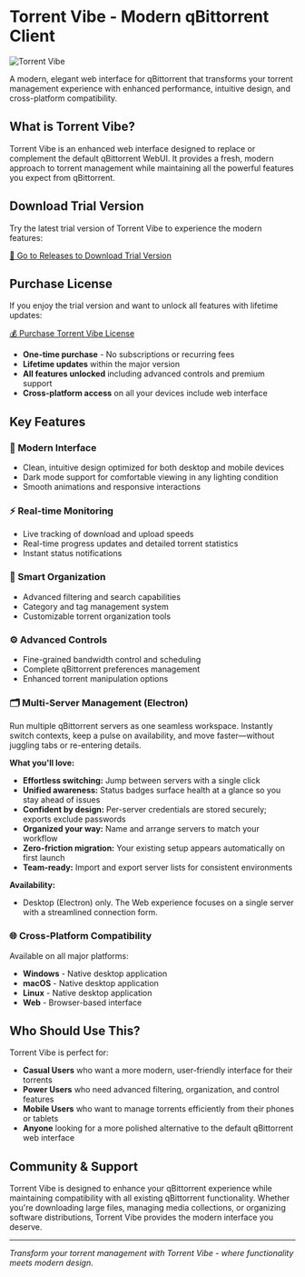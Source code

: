 # Torrent Vibe - Modern qBittorrent Client

<img src="https://object.innei.in/bed/2025/09/01/1756656617018.png" alt="Torrent Vibe" />

A modern, elegant web interface for qBittorrent that transforms your torrent management experience with enhanced performance, intuitive design, and cross-platform compatibility.

## What is Torrent Vibe?

Torrent Vibe is an enhanced web interface designed to replace or complement the default qBittorrent WebUI. It provides a fresh, modern approach to torrent management while maintaining all the powerful features you expect from qBittorrent.

## Download Trial Version

Try the latest trial version of Torrent Vibe to experience the modern features:

[🚀 Go to Releases to Download Trial Version](https://github.com/Torrent-Vibe/Torrent-Vibe/releases)

## Purchase License

If you enjoy the trial version and want to unlock all features with lifetime updates:

[💰 Purchase Torrent Vibe License](https://torrent-vibe.app/)

- **One-time purchase** - No subscriptions or recurring fees
- **Lifetime updates** within the major version
- **All features unlocked** including advanced controls and premium support
- **Cross-platform access** on all your devices include web interface

## Key Features

### 🎨 Modern Interface

- Clean, intuitive design optimized for both desktop and mobile devices
- Dark mode support for comfortable viewing in any lighting condition
- Smooth animations and responsive interactions

### ⚡ Real-time Monitoring

- Live tracking of download and upload speeds
- Real-time progress updates and detailed torrent statistics
- Instant status notifications

### 📁 Smart Organization

- Advanced filtering and search capabilities
- Category and tag management system
- Customizable torrent organization tools

### ⚙️ Advanced Controls

- Fine-grained bandwidth control and scheduling
- Complete qBittorrent preferences management
- Enhanced torrent manipulation options

### 🗂️ Multi-Server Management (Electron)

Run multiple qBittorrent servers as one seamless workspace. Instantly switch contexts, keep a pulse on availability, and move faster—without juggling tabs or re-entering details.

**What you'll love:**

- **Effortless switching:** Jump between servers with a single click
- **Unified awareness:** Status badges surface health at a glance so you stay ahead of issues
- **Confident by design:** Per-server credentials are stored securely; exports exclude passwords
- **Organized your way:** Name and arrange servers to match your workflow
- **Zero-friction migration:** Your existing setup appears automatically on first launch
- **Team-ready:** Import and export server lists for consistent environments

**Availability:**
- Desktop (Electron) only. The Web experience focuses on a single server with a streamlined connection form.

### 🌐 Cross-Platform Compatibility

Available on all major platforms:

- **Windows** - Native desktop application
- **macOS** - Native desktop application
- **Linux** - Native desktop application
- **Web** - Browser-based interface

## Who Should Use This?

Torrent Vibe is perfect for:

- **Casual Users** who want a more modern, user-friendly interface for their torrents
- **Power Users** who need advanced filtering, organization, and control features
- **Mobile Users** who want to manage torrents efficiently from their phones or tablets
- **Anyone** looking for a more polished alternative to the default qBittorrent web interface

## Community & Support

Torrent Vibe is designed to enhance your qBittorrent experience while maintaining compatibility with all existing qBittorrent functionality. Whether you're downloading large files, managing media collections, or organizing software distributions, Torrent Vibe provides the modern interface you deserve.

---

_Transform your torrent management with Torrent Vibe - where functionality meets modern design._
